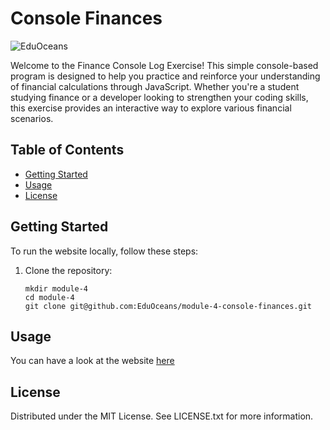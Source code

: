 # Console Finances
![EduOceans](https://img.shields.io/badge/Edu-Oceans-blue)

Welcome to the Finance Console Log Exercise! This simple console-based program is designed to help you practice and reinforce your understanding of financial calculations through JavaScript. Whether you're a student studying finance or a developer looking to strengthen your coding skills, this exercise provides an interactive way to explore various financial scenarios.


## Table of Contents

- [Getting Started](#getting-started)
- [Usage](#usage)
- [License](#license)

## Getting Started

To run the website locally, follow these steps:

1. Clone the repository:
   ```
   mkdir module-4
   cd module-4
   git clone git@github.com:EduOceans/module-4-console-finances.git
   ```

## Usage

You can have a look at the website [here](https://eduoceans.github.io/module-4-console-finances/)

## License

Distributed under the MIT License. See LICENSE.txt for more information.
